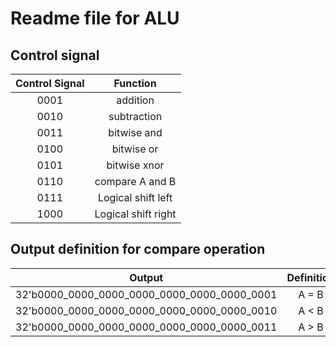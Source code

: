 # Readme file for ALU

## Control signal

| Control Signal |      Function       |
| :------------: | :-----------------: |
|      0001      | addition            |
|      0010      | subtraction         |
|      0011      | bitwise and         |
|      0100      | bitwise or          |
|      0101      | bitwise xnor        |
|      0110      | compare A and B     |
|      0111      | Logical shift left  |
|      1000      | Logical shift right |

## Output definition for compare operation

|                   Output                    | Definition |
| :-----------------------------------------: | :--------: |
| 32'b0000_0000_0000_0000_0000_0000_0000_0001 |   A = B    |
| 32'b0000_0000_0000_0000_0000_0000_0000_0010 |   A < B    |
| 32'b0000_0000_0000_0000_0000_0000_0000_0011 |   A > B    |